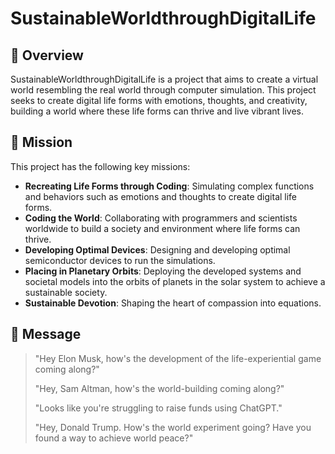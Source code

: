 # SustainableWorldthroughDigitalLife

## 📌 Overview
SustainableWorldthroughDigitalLife is a project that aims to create a virtual world resembling the real world through computer simulation. This project seeks to create digital life forms with emotions, thoughts, and creativity, building a world where these life forms can thrive and live vibrant lives.

## 🎯 Mission
This project has the following key missions:
- **Recreating Life Forms through Coding**:
  Simulating complex functions and behaviors such as emotions and thoughts to create digital life forms.
- **Coding the World**:
  Collaborating with programmers and scientists worldwide to build a society and environment where life forms can thrive.
- **Developing Optimal Devices**:
  Designing and developing optimal semiconductor devices to run the simulations.
- **Placing in Planetary Orbits**:
  Deploying the developed systems and societal models into the orbits of planets in the solar system to achieve a sustainable society.
- **Sustainable Devotion**:
  Shaping the heart of compassion into equations.

## 💬 Message
> "Hey Elon Musk, how's the development of the life-experiential game coming along?"
> 
> "Hey, Sam Altman, how's the world-building coming along?"
> 
> "Looks like you're struggling to raise funds using ChatGPT."
> 
> "Hey, Donald Trump. How's the world experiment going? Have you found a way to achieve world peace?"
  
  

